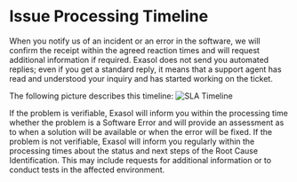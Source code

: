 # Issue Processing Timeline

When you notify us of an incident or an error in the software, we will confirm the receipt within the agreed reaction times and will request additional information if required. Exasol does not send you automated replies; even if you get a standard reply, it means that a support agent has read and understood your inquiry and has started working on the ticket. 

The following picture describes this timeline:
![SLA Timeline](https://github.com/bailbot/Public-Knowledgebase/blob/main/General%20Information/Support%20Information/sla_timeline.png)

If the problem is verifiable, Exasol will inform you within the processing time whether the problem is a Software Error and will provide an assessment as to when a solution will be available or when the error will be fixed. If the problem is not verifiable, Exasol will inform you regularly within the processing times about the status and next steps of the Root Cause Identification. This may include requests for additional information or to conduct tests in the affected environment. 
